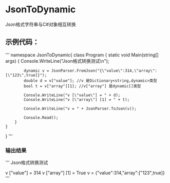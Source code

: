 # JsonToDynamic
Json格式字符串与C#对象相互转换

## 示例代码：
'''
namespace JsonToDynamic{
    class Program
    {
        static void Main(string[] args)
        {
            Console.WriteLine("Json格式转换测试\n");

            dynamic v = JsonParser.FromJson("{\"value\":314,\"array\":[\"123\",true]}");
            double d = v["value"]; //v 是Dictionary<string,dynamic>类型
            bool t = v["array"][1]; //v["array"] 是dynamic[]类型

            Console.WriteLine("v [\"value\"] = " + d);
            Console.WriteLine("v [\"array\"] [1] = " + t);

            Console.WriteLine("v = " + JsonParser.ToJson(v));

            Console.Read();
        }
    }
}
'''

### 输出结果

'''
Json格式转换测试

v ["value"] = 314
v ["array"] [1] = True
v = {"value":314,"array":["123",true]}
'''
